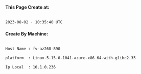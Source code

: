 
   
#### This Page Create at:

```bash

2023-08-02 - 10:35:40 UTC

```

#### Create By Machine:

```bash

Host Name : fv-az268-890

platform  : Linux-5.15.0-1041-azure-x86_64-with-glibc2.35

Ip Local  : 10.1.0.236

```

